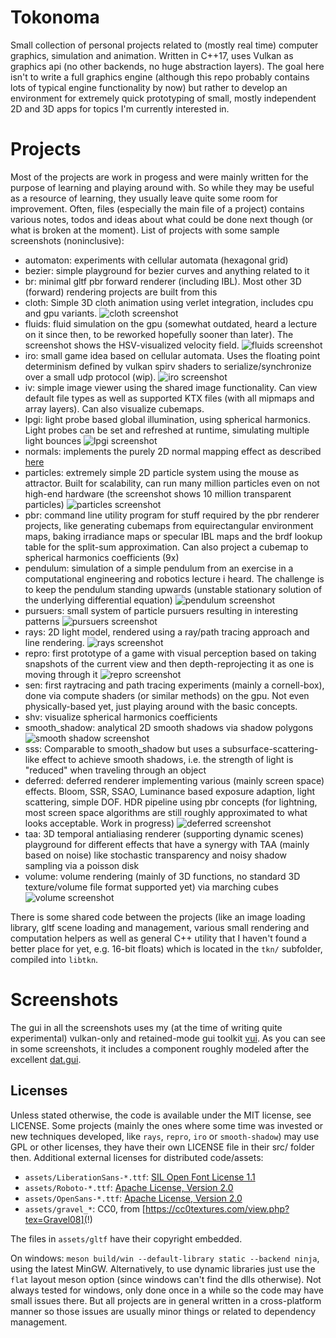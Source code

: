 # Tokonoma

Small collection of personal projects related to (mostly real time)
computer graphics, simulation and animation.
Written in C++17, uses Vulkan as graphics api (no other backends, no
huge abstraction layers).
The goal here isn't to write a full graphics engine (although
this repo probably contains lots of typical engine functionality
by now) but rather to develop an environment for extremely quick prototyping
of small, mostly independent 2D and 3D apps for topics I'm currently
interested in.

# Projects

Most of the projects are work in progess and were mainly written for
the purpose of learning and playing around with.
So while they may be useful as a resource of learning,
they usually leave quite some room for improvement. Often, files
(especially the main file of a project) contains various notes, todos and
ideas about what could be done next though (or what is broken at the moment).
List of projects with some sample screenshots (noninclusive):

- automaton: experiments with cellular automata (hexagonal grid)
- bezier: simple playground for bezier curves and anything related to it
- br: minimal gltf pbr forward renderer (including IBL).
  Most other 3D (forward) rendering projects are built from this
- cloth: Simple 3D cloth animation using verlet integration, includes cpu and
  gpu variants.
  ![cloth screenshot](./assets/pics/cloth1.png)
- fluids: fluid simulation on the gpu
  (somewhat outdated, heard a lecture on it since then, to be reworked
  hopefully sooner than later). The screenshot shows the HSV-visualized
  velocity field.
  ![fluids screenshot](./assets/pics/fluidVel.png)
- iro: small game idea based on cellular automata.
  Uses the floating point determinism defined by vulkan spirv shaders
  to serialize/synchronize over a small udp protocol (wip).
  ![iro screenshot](./assets/pics/iro1.png)
- iv: simple image viewer using the shared image functionality.
  Can view default file types as well as supported KTX files
  (with all mipmaps and array layers). Can also visualize cubemaps.
- lpgi: light probe based global illumination, using spherical harmonics.
  Light probes can be set and refreshed at runtime, simulating
  multiple light bounces
  ![lpgi screenshot](./assets/pics/lpgi2.png)
- normals: implements the purely 2D normal mapping effect as
  described [here](https://github.com/mattdesl/lwjgl-basics/wiki/ShaderLesson6)
- particles: extremely simple 2D particle system using the mouse
  as attractor. Built for scalability, can run many million particles
  even on not high-end hardware (the screenshot shows
  10 million transparent particles)
  ![particles screenshot](./assets/pics/particles1.png)
- pbr: command line utility program for stuff required by the pbr renderer projects,
  like generating cubemaps from equirectangular environment maps, baking irradiance maps or
  specular IBL maps and the brdf lookup table for the split-sum approximation.
  Can also project a cubemap to spherical harmonics coefficients (9x)
- pendulum: simulation of a simple pendulum from an exercise in a
  computational engineering and robotics lecture i heard.
  The challenge is to keep the pendulum standing upwards (unstable stationary
  solution of the underlying differential equation)
  ![pendulum screenshot](./assets/pics/pendulum1.png)
- pursuers: small system of particle pursuers resulting in interesting
  patterns
  ![pursuers screenshot](./assets/pics/pursuers1.png)
- rays: 2D light model, rendered using a ray/path tracing approach and line
  rendering.
  ![rays screenshot](./assets/pics/rays.png)
- repro: first prototype of a game with visual perception based on taking
  snapshots of the current view and then depth-reprojecting it as one is
  moving through it
  ![repro screenshot](./assets/pics/repro.png)
- sen: first raytracing and path tracing experiments (mainly a cornell-box),
  done via compute shaders (or similar methods) on the gpu.
  Not even physically-based yet, just playing around with the basic concepts.
- shv: visualize spherical harmonics coefficients
- smooth_shadow: analytical 2D smooth shadows via shadow polygons
  ![smooth shadow screenshot](./assets/pics/smooth_shadow1.png)
- sss: Comparable to smooth_shadow but uses a subsurface-scattering-like effect
  to achieve smooth shadows, i.e. the strength of light is "reduced" when traveling
  through an object
- deferred: deferred renderer implementing various (mainly screen space)
  effects. Bloom, SSR, SSAO, Luminance based exposure adaption,
  light scattering, simple DOF. HDR pipeline using pbr concepts (for
  lightning, most screen space algorithms are still roughly approximated
  to what looks acceptable. Work in progress)
  ![deferred screenshot](./assets/pics/deferred1.png)
- taa: 3D temporal antialiasing renderer (supporting dynamic scenes)
  playground for different effects that have a synergy with TAA
  (mainly based on noise) like stochastic transparency and noisy shadow
  sampling via a poisson disk
- volume: volume rendering (mainly of 3D functions, no standard
  3D texture/volume file format supported yet) via marching cubes
  ![volume screenshot](./assets/pics/volume1.png)

There is some shared code between the projects (like an image loading library,
gltf scene loading and management, various small rendering and computation
helpers as well as general C++ utility that I haven't found a better
place for yet, e.g. 16-bit floats) which is located in the `tkn/`
subfolder, compiled into `libtkn`.

# Screenshots

The gui in all the screenshots uses my (at the time of writing quite
experimental) vulkan-only and retained-mode gui toolkit [vui](https://github.com/nyorain/vui).
As you can see in some screenshots, it includes a component roughly modeled after
the excellent [dat.gui](https://github.com/dataarts/dat.gui).

## Licenses

Unless stated otherwise, the code is available under the MIT license, see LICENSE.
Some projects (mainly the ones where some time was invested or new techniques
developed, like `rays`, `repro`, `iro` or `smooth-shadow`) may use GPL
or other licenses, they have their own LICENSE file in their src/ folder then.
Additional external licenses for distributed code/assets:

- `assets/LiberationSans-*.ttf`: [SIL Open Font License 1.1](https://scripts.sil.org/cms/scripts/page.php?site_id=nrsi&id=OFL#5667e9e4)
- `assets/Roboto-*.ttf`: [Apache License, Version 2.0](http://www.apache.org/licenses/LICENSE-2.0)
- `assets/OpenSans-*.ttf`: [Apache License, Version 2.0](http://www.apache.org/licenses/LICENSE-2.0)
- `assets/gravel_*`: CC0, from [https://cc0textures.com/view.php?tex=Gravel08](!)

The files in `assets/gltf` have their copyright embedded.

On windows: `meson build/win --default-library static --backend ninja`,
using the latest MinGW. Alternatively, to use dynamic libraries just use
the `flat` layout meson option (since windows can't find the dlls otherwise).
Not always tested for windows, only done once
in a while so the code may have small issues there. But all projects are in general
written in a cross-platform manner so those issues are usually minor things
or related to dependency management.
